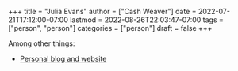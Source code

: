 +++
title = "Julia Evans"
author = ["Cash Weaver"]
date = 2022-07-21T17:12:00-07:00
lastmod = 2022-08-26T22:03:47-07:00
tags = ["person", "person"]
categories = ["person"]
draft = false
+++

Among other things:

-   [Personal blog and website](https://jvns.ca)
